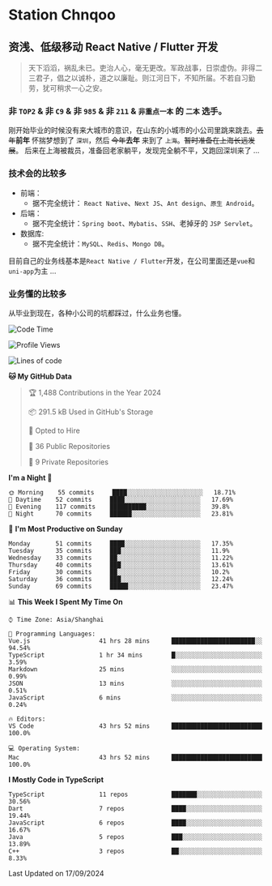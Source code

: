 # Station Chnqoo

## 资浅、低级移动 React Native / Flutter 开发

> 天下滔滔，祸乱未已。吏治人心，毫无更改。军政战事，日崇虚伪。非得二三君子，倡之以诚朴，道之以廉耻。则江河日下，不知所届。不若自习勤劳，犹可稍求一心之安。

### 非 `TOP2` & 非 `C9` & 非 `985` & 非 `211` & `非重点一本` 的 `二本` 选手。

刚开始毕业的时候没有来大城市的意识，在山东的小城市的小公司里跳来跳去。~~去年~~**前年** 怀揣梦想到了 `深圳`，然后 ~~今年~~**去年** 来到了 `上海`。~~暂时准备在上海长远发展~~。
后来在上海被裁员，准备回老家躺平，发现完全躺不平，又跑回深圳来了 ...

### 技术会的比较多

- 前端：
  - 据不完全统计： `React Native`、`Next JS`、`Ant design`、`原生 Android`。
- 后端：
  - 据不完全统计：`Spring boot`、`Mybatis`、`SSH`、老掉牙的 `JSP Servlet`。
- 数据库:
  - 据不完全统计：`MySQL`、`Redis`、`Mongo DB`。

目前自己的业务线基本是`React Native / Flutter`开发，在公司里面还是`vue`和`uni-app`为主 ...

### 业务懂的比较多

从毕业到现在，各种小公司的坑都踩过，什么业务也懂。

<!--START_SECTION:waka-->
![Code Time](http://img.shields.io/badge/Code%20Time-6%2C076%20hrs%2021%20mins-blue)

![Profile Views](http://img.shields.io/badge/Profile%20Views-0-blue)

![Lines of code](https://img.shields.io/badge/From%20Hello%20World%20I%27ve%20Written-333%20Thousand%20lines%20of%20code-blue)

**🐱 My GitHub Data** 

> 🏆 1,488 Contributions in the Year 2024
 > 
> 📦 291.5 kB Used in GitHub's Storage 
 > 
> 💼 Opted to Hire
 > 
> 📜 36 Public Repositories 
 > 
> 🔑 9 Private Repositories  
 > 
**I'm a Night 🦉** 

```text
🌞 Morning    55 commits     ████░░░░░░░░░░░░░░░░░░░░░   18.71% 
🌆 Daytime    52 commits     ████░░░░░░░░░░░░░░░░░░░░░   17.69% 
🌃 Evening    117 commits    ██████████░░░░░░░░░░░░░░░   39.8% 
🌙 Night      70 commits     ██████░░░░░░░░░░░░░░░░░░░   23.81%

```
📅 **I'm Most Productive on Sunday** 

```text
Monday       51 commits     ████░░░░░░░░░░░░░░░░░░░░░   17.35% 
Tuesday      35 commits     ███░░░░░░░░░░░░░░░░░░░░░░   11.9% 
Wednesday    33 commits     ██░░░░░░░░░░░░░░░░░░░░░░░   11.22% 
Thursday     40 commits     ███░░░░░░░░░░░░░░░░░░░░░░   13.61% 
Friday       30 commits     ██░░░░░░░░░░░░░░░░░░░░░░░   10.2% 
Saturday     36 commits     ███░░░░░░░░░░░░░░░░░░░░░░   12.24% 
Sunday       69 commits     █████░░░░░░░░░░░░░░░░░░░░   23.47%

```


📊 **This Week I Spent My Time On** 

```text
⌚︎ Time Zone: Asia/Shanghai

💬 Programming Languages: 
Vue.js                   41 hrs 28 mins      ███████████████████████░░   94.54% 
TypeScript               1 hr 34 mins        █░░░░░░░░░░░░░░░░░░░░░░░░   3.59% 
Markdown                 25 mins             ░░░░░░░░░░░░░░░░░░░░░░░░░   0.99% 
JSON                     13 mins             ░░░░░░░░░░░░░░░░░░░░░░░░░   0.51% 
JavaScript               6 mins              ░░░░░░░░░░░░░░░░░░░░░░░░░   0.24%

🔥 Editors: 
VS Code                  43 hrs 52 mins      █████████████████████████   100.0%

💻 Operating System: 
Mac                      43 hrs 52 mins      █████████████████████████   100.0%

```

**I Mostly Code in TypeScript** 

```text
TypeScript               11 repos            ███████░░░░░░░░░░░░░░░░░░   30.56% 
Dart                     7 repos             ████░░░░░░░░░░░░░░░░░░░░░   19.44% 
JavaScript               6 repos             ████░░░░░░░░░░░░░░░░░░░░░   16.67% 
Java                     5 repos             ███░░░░░░░░░░░░░░░░░░░░░░   13.89% 
C++                      3 repos             ██░░░░░░░░░░░░░░░░░░░░░░░   8.33%

```



 Last Updated on 17/09/2024
<!--END_SECTION:waka-->

<!---
ChenqiaoStation/ChenqiaoStation is a ✨ special ✨ repository because its `README.md` (this file) appears on your GitHub profile.
You can click the Preview link to take a look at your changes.
--->
